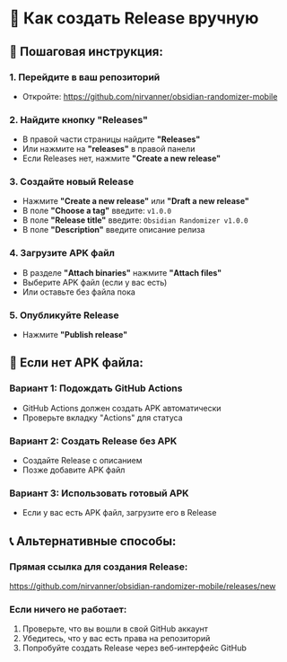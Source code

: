 # 🚀 Как создать Release вручную

## 📱 Пошаговая инструкция:

### 1. Перейдите в ваш репозиторий
- Откройте: https://github.com/nirvanner/obsidian-randomizer-mobile

### 2. Найдите кнопку "Releases"
- В правой части страницы найдите **"Releases"**
- Или нажмите на **"releases"** в правой панели
- Если Releases нет, нажмите **"Create a new release"**

### 3. Создайте новый Release
- Нажмите **"Create a new release"** или **"Draft a new release"**
- В поле **"Choose a tag"** введите: `v1.0.0`
- В поле **"Release title"** введите: `Obsidian Randomizer v1.0.0`
- В поле **"Description"** введите описание релиза

### 4. Загрузите APK файл
- В разделе **"Attach binaries"** нажмите **"Attach files"**
- Выберите APK файл (если у вас есть)
- Или оставьте без файла пока

### 5. Опубликуйте Release
- Нажмите **"Publish release"**

## 🔧 Если нет APK файла:

### Вариант 1: Подождать GitHub Actions
- GitHub Actions должен создать APK автоматически
- Проверьте вкладку "Actions" для статуса

### Вариант 2: Создать Release без APK
- Создайте Release с описанием
- Позже добавите APK файл

### Вариант 3: Использовать готовый APK
- Если у вас есть APK файл, загрузите его в Release

## 📞 Альтернативные способы:

### Прямая ссылка для создания Release:
https://github.com/nirvanner/obsidian-randomizer-mobile/releases/new

### Если ничего не работает:
1. Проверьте, что вы вошли в свой GitHub аккаунт
2. Убедитесь, что у вас есть права на репозиторий
3. Попробуйте создать Release через веб-интерфейс GitHub 